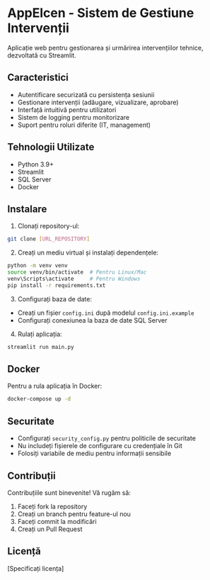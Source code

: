 # AppElcen - Sistem de Gestiune Intervenții

Aplicație web pentru gestionarea și urmărirea intervențiilor tehnice, dezvoltată cu Streamlit.

## Caracteristici

- Autentificare securizată cu persistența sesiunii
- Gestionare intervenții (adăugare, vizualizare, aprobare)
- Interfață intuitivă pentru utilizatori
- Sistem de logging pentru monitorizare
- Suport pentru roluri diferite (IT, management)

## Tehnologii Utilizate

- Python 3.9+
- Streamlit
- SQL Server
- Docker

## Instalare

1. Clonați repository-ul:
```bash
git clone [URL_REPOSITORY]
```

2. Creați un mediu virtual și instalați dependențele:
```bash
python -m venv venv
source venv/bin/activate  # Pentru Linux/Mac
venv\Scripts\activate     # Pentru Windows
pip install -r requirements.txt
```

3. Configurați baza de date:
- Creați un fișier `config.ini` după modelul `config.ini.example`
- Configurați conexiunea la baza de date SQL Server

4. Rulați aplicația:
```bash
streamlit run main.py
```

## Docker

Pentru a rula aplicația în Docker:

```bash
docker-compose up -d
```

## Securitate

- Configurați `security_config.py` pentru politicile de securitate
- Nu includeți fișierele de configurare cu credențiale în Git
- Folosiți variabile de mediu pentru informații sensibile

## Contribuții

Contribuțiile sunt binevenite! Vă rugăm să:
1. Faceți fork la repository
2. Creați un branch pentru feature-ul nou
3. Faceți commit la modificări
4. Creați un Pull Request

## Licență

[Specificați licența]
